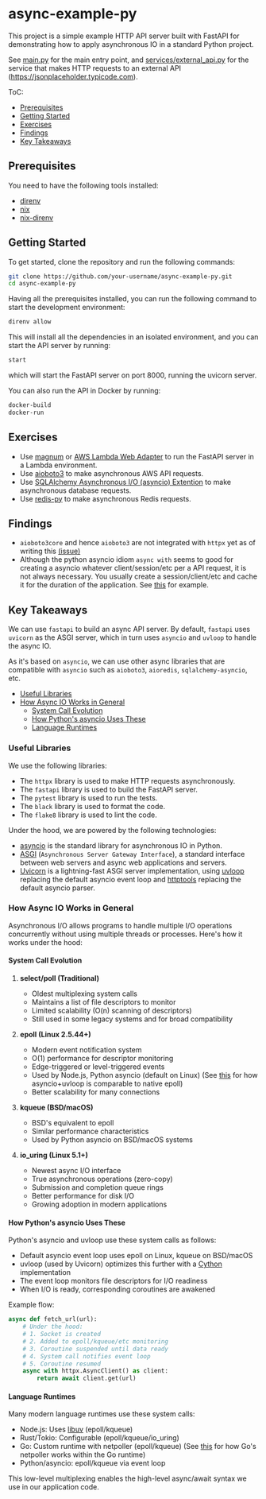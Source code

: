 # async-example-py

This project is a simple example HTTP API server built with FastAPI for demonstrating how to apply asynchronous
IO in a standard Python project.

See [main.py](src/main.py) for the main entry point, and [services/external_api.py](src/services/external_api.py) for the service that makes HTTP requests to an external API (https://jsonplaceholder.typicode.com).

ToC:

- [Prerequisites](#prerequisites)
- [Getting Started](#getting-started)
- [Exercises](#exercises)
- [Findings](#findings)
- [Key Takeaways](#key-takeaways)

## Prerequisites

You need to have the following tools installed:

- [direnv](https://direnv.net/)
- [nix](https://nix.dev/)
- [nix-direnv](https://nix.dev/nix-direnv/)

## Getting Started

To get started, clone the repository and run the following commands:

```bash
git clone https://github.com/your-username/async-example-py.git
cd async-example-py
```

Having all the prerequisites installed, you can run the following command to start the development environment:

```bash
direnv allow
```

This will install all the dependencies in an isolated environment, and you can start the API server by running:

```bash
start
```

which will start the FastAPI server on port 8000, running the uvicorn server.

You can also run the API in Docker by running:

```bash
docker-build
docker-run
```

## Exercises

- Use [magnum](https://github.com/Kludex/mangum) or [AWS Lambda Web Adapter](https://github.com/awslabs/aws-lambda-web-adapter) to run the FastAPI server in a Lambda environment.
- Use [aioboto3](https://github.com/terricain/aioboto3) to make asynchronous AWS API requests.
- Use [SQLAlchemy Asynchronous I/O (asyncio) Extention](https://docs.sqlalchemy.org/en/20/orm/extensions/asyncio.html) to make asynchronous database requests.
- Use [redis-py](https://redis-py.readthedocs.io/en/stable/examples/asyncio_examples.html) to make asynchronous Redis requests.

## Findings

- `aioboto3core` and hence `aioboto3` are not integrated with `httpx` yet as of writing this [(issue)](https://github.com/aio-libs/aiobotocore/pull/1085)
- Although the python asyncio idiom `async with` seems to good for creating a asyncio whatever client/session/etc per a API request, it is not always necessary. You usually create a session/client/etc and cache it for the duration of the application. See [this](https://github.com/terricain/aioboto3/issues/343) for example.

## Key Takeaways

We can use `fastapi` to build an async API server. By default, `fastapi` uses `uvicorn` as the ASGI server, which in turn uses `asyncio` and `uvloop` to handle the async IO.

As it's based on `asyncio`, we can use other async libraries that are compatible with `asyncio` such as `aioboto3`, `aioredis`, `sqlalchemy-asyncio`, etc.

- [Useful Libraries](#useful-libraries)
- [How Async IO Works in General](#how-async-io-works-in-general)
  - [System Call Evolution](#system-call-evolution)
  - [How Python's asyncio Uses These](#how-pythons-asyncio-uses-these)
  - [Language Runtimes](#language-runtimes)

### Useful Libraries

We use the following libraries:

- The `httpx` library is used to make HTTP requests asynchronously.
- The `fastapi` library is used to build the FastAPI server.
- The `pytest` library is used to run the tests.
- The `black` library is used to format the code.
- The `flake8` library is used to lint the code.

Under the hood, we are powered by the following technologies:

- [asyncio](https://docs.python.org/3/library/asyncio.html) is the standard library for asynchronous IO in Python.
- [ASGI](https://asgi.readthedocs.io/en/latest/) (`Asynchronous Server Gateway Interface`), a standard interface between web servers and async web applications and servers.
- [Uvicorn](https://www.uvicorn.org/) is a lightning-fast ASGI server implementation, using [uvloop](https://github.com/MagicStack/uvloop) replacing the default asyncio event loop and [httptools](https://github.com/MagicStack/httptools) replacing the default asyncio parser.

### How Async IO Works in General

Asynchronous I/O allows programs to handle multiple I/O operations concurrently without using multiple threads or processes. Here's how it works under the hood:

#### System Call Evolution

1. **select/poll (Traditional)**
   - Oldest multiplexing system calls
   - Maintains a list of file descriptors to monitor
   - Limited scalability (O(n) scanning of descriptors)
   - Still used in some legacy systems and for broad compatibility

2. **epoll (Linux 2.5.44+)**
   - Modern event notification system
   - O(1) performance for descriptor monitoring
   - Edge-triggered or level-triggered events
   - Used by Node.js, Python asyncio (default on Linux) (See [this](https://dev.to/skywind3000/performance-asyncio-vs-gevent-vs-native-epoll-bnl) for how asyncio+uvloop is comparable to native epoll)
   - Better scalability for many connections

3. **kqueue (BSD/macOS)**
   - BSD's equivalent to epoll
   - Similar performance characteristics
   - Used by Python asyncio on BSD/macOS systems

4. **io_uring (Linux 5.1+)**
   - Newest async I/O interface
   - True asynchronous operations (zero-copy)
   - Submission and completion queue rings
   - Better performance for disk I/O
   - Growing adoption in modern applications

#### How Python's asyncio Uses These

Python's asyncio and uvloop use these system calls as follows:

- Default asyncio event loop uses epoll on Linux, kqueue on BSD/macOS
- uvloop (used by Uvicorn) optimizes this further with a [Cython](https://cython.org/) implementation
- The event loop monitors file descriptors for I/O readiness
- When I/O is ready, corresponding coroutines are awakened

Example flow:
```python
async def fetch_url(url):
    # Under the hood:
    # 1. Socket is created
    # 2. Added to epoll/kqueue/etc monitoring
    # 3. Coroutine suspended until data ready
    # 4. System call notifies event loop
    # 5. Coroutine resumed
    async with httpx.AsyncClient() as client:
        return await client.get(url)
```

#### Language Runtimes

Many modern language runtimes use these system calls:
- Node.js: Uses [libuv](https://github.com/libuv/libuv) (epoll/kqueue)
- Rust/Tokio: Configurable (epoll/kqueue/io_uring)
- Go: Custom runtime with netpoller (epoll/kqueue) (See [this](https://qiita.com/takc923/items/de68671ea889d8df6904) for how Go's netpoller works within the Go runtime)
- Python/asyncio: epoll/kqueue via event loop

This low-level multiplexing enables the high-level async/await syntax we use in our application code.
